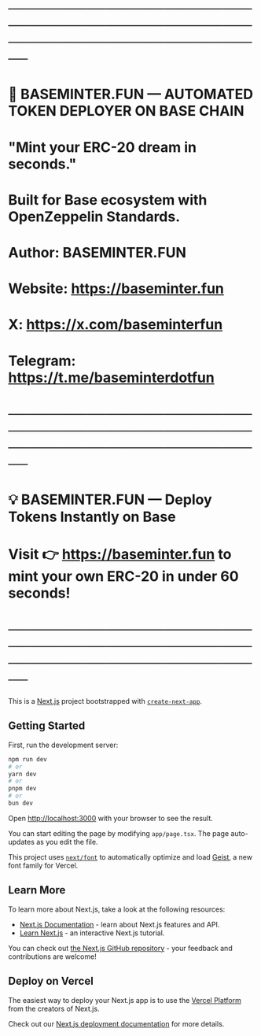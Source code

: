 # ─────────────────────────────────────────────────────────────────────────────
# 🧠 BASEMINTER.FUN — AUTOMATED TOKEN DEPLOYER ON BASE CHAIN
# "Mint your ERC-20 dream in seconds."
# Built for Base ecosystem with OpenZeppelin Standards.
# Author: BASEMINTER.FUN
# Website: https://baseminter.fun
# X: https://x.com/baseminterfun
# Telegram: https://t.me/baseminterdotfun
# ─────────────────────────────────────────────────────────────────────────────
# 💡 BASEMINTER.FUN — Deploy Tokens Instantly on Base
# Visit 👉 https://baseminter.fun to mint your own ERC-20 in under 60 seconds!
# ─────────────────────────────────────────────────────────────────────────────
This is a [Next.js](https://nextjs.org) project bootstrapped with [`create-next-app`](https://nextjs.org/docs/app/api-reference/cli/create-next-app).

## Getting Started

First, run the development server:

```bash
npm run dev
# or
yarn dev
# or
pnpm dev
# or
bun dev
```

Open [http://localhost:3000](http://localhost:3000) with your browser to see the result.

You can start editing the page by modifying `app/page.tsx`. The page auto-updates as you edit the file.

This project uses [`next/font`](https://nextjs.org/docs/app/building-your-application/optimizing/fonts) to automatically optimize and load [Geist](https://vercel.com/font), a new font family for Vercel.

## Learn More

To learn more about Next.js, take a look at the following resources:

- [Next.js Documentation](https://nextjs.org/docs) - learn about Next.js features and API.
- [Learn Next.js](https://nextjs.org/learn) - an interactive Next.js tutorial.

You can check out [the Next.js GitHub repository](https://github.com/vercel/next.js) - your feedback and contributions are welcome!

## Deploy on Vercel

The easiest way to deploy your Next.js app is to use the [Vercel Platform](https://vercel.com/new?utm_medium=default-template&filter=next.js&utm_source=create-next-app&utm_campaign=create-next-app-readme) from the creators of Next.js.

Check out our [Next.js deployment documentation](https://nextjs.org/docs/app/building-your-application/deploying) for more details.
